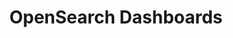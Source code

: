 ---
role: ui
title: OpenSearch Dashboards
artifact_id: opensearch-dashboards
architecture: x64
platform: linux
type: deb
artifact_url: https://artifacts.opensearch.org/releases/bundle/opensearch-dashboards/1.3.18/opensearch-dashboards-1.3.18-linux-x64.deb
version: 1.3.18
category: opensearch-dashboards
slug: opensearch-dashboards-1.3.18-linux-x64-deb
signature: https://artifacts.opensearch.org/releases/bundle/opensearch-dashboards/1.3.18/opensearch-dashboards-1.3.18-linux-x64.deb.sig
guide: https://opensearch.org/docs/latest/opensearch/install/deb
---